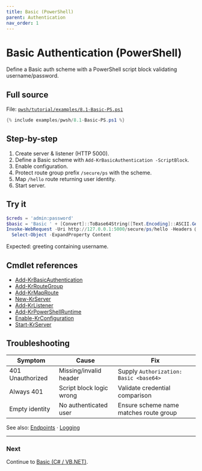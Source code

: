 ```yaml
---
title: Basic (PowerShell)
parent: Authentication
nav_order: 1
---
```


# Basic Authentication (PowerShell)

Define a Basic auth scheme with a PowerShell script block validating username/password.

## Full source

File: [`pwsh/tutorial/examples/8.1-Basic-PS.ps1`][8.1-Basic-PS.ps1]

```powershell
{% include examples/pwsh/8.1-Basic-PS.ps1 %}
```

## Step-by-step

1. Create server & listener (HTTP 5000).
2. Define a Basic scheme with `Add-KrBasicAuthentication -ScriptBlock`.
3. Enable configuration.
4. Protect route group prefix `/secure/ps` with the scheme.
5. Map `/hello` route returning user identity.
6. Start server.

## Try it

```powershell
$creds = 'admin:password'
$basic = 'Basic ' + [Convert]::ToBase64String([Text.Encoding]::ASCII.GetBytes($creds))
Invoke-WebRequest -Uri http://127.0.0.1:5000/secure/ps/hello -Headers @{ Authorization = $basic } |
  Select-Object -ExpandProperty Content
```

Expected: greeting containing username.

## Cmdlet references

- [Add-KrBasicAuthentication][Add-KrBasicAuthentication]
- [Add-KrRouteGroup][Add-KrRouteGroup]
- [Add-KrMapRoute][Add-KrMapRoute]
- [New-KrServer][New-KrServer]
- [Add-KrListener][Add-KrListener]
- [Add-KrPowerShellRuntime][Add-KrPowerShellRuntime]
- [Enable-KrConfiguration][Enable-KrConfiguration]
- [Start-KrServer][Start-KrServer]

## Troubleshooting

| Symptom          | Cause                    | Fix                                    |
| ---------------- | ------------------------ | -------------------------------------- |
| 401 Unauthorized | Missing/invalid header   | Supply `Authorization: Basic <base64>` |
| Always 401       | Script block logic wrong | Validate credential comparison         |
| Empty identity   | No authenticated user    | Ensure scheme name matches route group |

See also: [Endpoints](../7.endpoints/index) · [Logging](../5.logging/1.Simple-Logging)

---

### Next

Continue to [Basic (C# / VB.NET)](./2.Basic-MultiLang).

[8.1-Basic-PS.ps1]: /pwsh/tutorial/examples/8.1-Basic-PS.ps1
[Add-KrBasicAuthentication]: /pwsh/cmdlets/Add-KrBasicAuthentication
[Add-KrRouteGroup]: /pwsh/cmdlets/Add-KrRouteGroup
[Add-KrMapRoute]: /pwsh/cmdlets/Add-KrMapRoute
[New-KrServer]: /pwsh/cmdlets/New-KrServer
[Add-KrListener]: /pwsh/cmdlets/Add-KrListener
[Add-KrPowerShellRuntime]: /pwsh/cmdlets/Add-KrPowerShellRuntime
[Enable-KrConfiguration]: /pwsh/cmdlets/Enable-KrConfiguration
[Start-KrServer]: /pwsh/cmdlets/Start-KrServer

